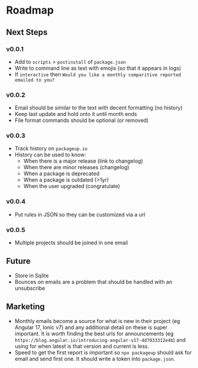 # Roadmap

## Next Steps

### v0.0.1
- Add to `scripts` > `postinstall` of `package.json`
- Write to command line as text with emojis (so that it appears in logs)
- If `interactive` then `Would you like a monthly comparitive reported emailed to you?`

### v0.0.2
- Email should be similar to the text with decent formatting (no history)
- Keep last update and hold onto it until month ends
- File format commands should be optional (or removed)

### v0.0.3
- Track history on `packageup.io`
- History can be used to know:
  - When there is a major release (link to changelog)
  - When there are minor releases (changelog)
  - When a package is deprecated
  - When a package is outdated (>1yr)
  - When the user upgraded (congratulate)

### v0.0.4
- Put rules in JSON so they can be customized via a url

### v0.0.5
- Multiple projects should be joined in one email

## Future
- Store in Sqlite
- Bounces on emails are a problem that should be handled with an unsubscribe

## Marketing
- Monthly emails become a source for what is new in their project (eg Angular 17, Ionic v7) and any additional detail on these is super important. It is worth finding the best urls for announcements (eg `https://blog.angular.io/introducing-angular-v17-4d7033312e4b`) and using for when latest is that version and current is less.
- Speed to get the first report is important so `npx packageup` should ask for email and send first one. It should write a token into `package.json`.

